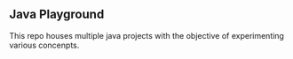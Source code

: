 ## Java Playground
This repo houses multiple java projects with the objective of experimenting various concenpts.

